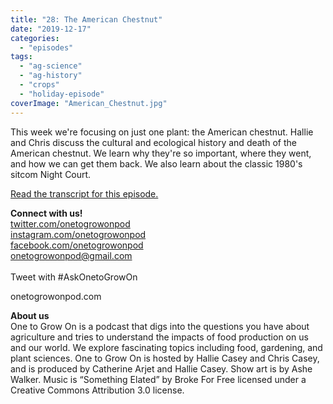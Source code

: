 ```yaml
---
title: "28: The American Chestnut"
date: "2019-12-17"
categories: 
  - "episodes"
tags: 
  - "ag-science"
  - "ag-history"
  - "crops"
  - "holiday-episode"
coverImage: "American_Chestnut.jpg"
---
```


This week we're focusing on just one plant: the American chestnut. Hallie and Chris discuss the cultural and ecological history and death of the American chestnut. We learn why they're so important, where they went, and how we can get them back. We also learn about the classic 1980's sitcom Night Court.

[Read the transcript for this episode.](https://www.onetogrowonpod.com/28-the-american-chestnut-transcript/)

**Connect with us!**  
[twitter.com/onetogrowonpod](https://twitter.com/onetogrowonpod)  
[instagram.com/onetogrowonpod  
](https://instagram.com/onetogrowonpod)[facebook.com/onetogrowonpod  
](https://facebook.com/onetogrowonpod)[onetogrowonpod@gmail.com  
](mailto:onetogrowonpod@gmail.com)  
Tweet with #AskOnetoGrowOn

onetogrowonpod.com

**About us**  
One to Grow On is a podcast that digs into the questions you have about agriculture and tries to understand the impacts of food production on us and our world. We explore fascinating topics including food, gardening, and plant sciences. One to Grow On is hosted by Hallie Casey and Chris Casey, and is produced by Catherine Arjet and Hallie Casey. Show art is by Ashe Walker. Music is “Something Elated” by Broke For Free licensed under a Creative Commons Attribution 3.0 license.
